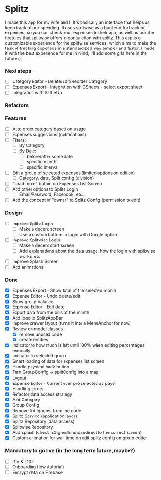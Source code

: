 # Splitz
I made this app for my wife and I. It's basically an interface that helps us keep track of our spending.
It uses splitwise as a backend for tracking expenses, so you can check your expenses in their app, as well as use the features that splitwise offers in conjunction with splitz.
This app is a customizable experience for the splitwise services, which aims to make the task of tracking expenses in a standardized way simpler and faster.
I made it with the best experience for me in mind, I'll add some gifs here in the future (:

### Next steps:
- [ ] Category Editor - Delete/Edit/Reorder Category
- [ ] Expenses Export - Integration with GSheets - select export sheet
- [ ] Integration with SettleUp

### Refactors

### Features
- [ ] Auto order category based on usage
- [ ] Expenses suggestions (notifications)
- [ ] Filters:
  - [ ] By Category
  - [ ] By Date:
    - [ ] before/after some date
    - [ ] specific month
    - [ ] specific interval
- [ ] Edit a group of selected expenses (limited options on edition)
  - [ ] Category, date, Split config (division)
- [ ] "Load more" button on Expenses List Screen
- [ ] Add other options to Splitz Login
  - [ ] Email/Password, Facebook, etc...
- [ ] Add the concept of "owner" to Splitz Config (permission to edit)

### Design
- [ ] Improve Splitz Login
  - [ ] Make a decent screen
  - [ ] Use a custom buttom to login with Google option
- [ ] Improve Splitwise Login
  - [ ] Make a decent start screen
  - [ ] Add explanations about the data usage, how the login with splitwise works, etc
- [ ] Improve Splash Screen
- [ ] Add animations

### Done
- [x] Expenses Export - Show total of the selected month
- [x] Expense Editor - Undo delete/edit
- [x] Show group balance
- [x] Expense Editor - Edit date
- [x] Export data from the bills of the month
- [x] Add logo to SplitzAppBar
- [x] Improve drawer layout (turns it into a MenuAnchor for now)
- [x] Review on model classes
  - [x] remove unused code
  - [x] create entities
- [x] Indicator to how much is left until 100% when editing percentages manually
- [x] Indicator to selected group
- [x] Smart loading of data for expenses list screen
- [x] Handle physical back button
- [x] Turn GroupConfig -> splitConfig into a map
- [x] Logout
- [x] Expense Editor - Current user pre selected as payer
- [x] Handling errors
- [x] Refactor data access strategy
- [x] Add Category
- [x] Group Config
- [x] Remove lint ignores from the code
- [x] Splitz Service (application layer)
- [x] Splitz Repository (data access)
- [x] Splitwise Repository
- [x] Add splash (check isSignedIn and redirect to the correct screen)
- [x] Custom animation for wait time on edit splitz config on group editor

### Mandatory to go live (in the long term future, maybe?)
- [ ] I11n & L10n
- [ ] Onboarding flow (tutorial)
- [ ] Encrypt data on Firebase